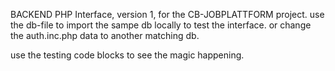 BACKEND PHP Interface, version 1, for the CB-JOBPLATTFORM project.
use the db-file to import the sampe db locally to test the interface. or change the auth.inc.php data to another matching db.

use the testing code blocks to see the magic happening.
